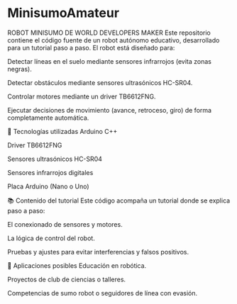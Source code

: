 # MinisumoAmateur
ROBOT MINISUMO DE WORLD DEVELOPERS MAKER 
Este repositorio contiene el código fuente de un robot autónomo educativo, desarrollado para un tutorial paso a paso. El robot está diseñado para:

Detectar líneas en el suelo mediante sensores infrarrojos (evita zonas negras).

Detectar obstáculos mediante sensores ultrasónicos HC-SR04.

Controlar motores mediante un driver TB6612FNG.

Ejecutar decisiones de movimiento (avance, retroceso, giro) de forma completamente automática.

🔧 Tecnologías utilizadas
Arduino C++

Driver TB6612FNG

Sensores ultrasónicos HC-SR04

Sensores infrarrojos digitales

Placa Arduino (Nano o Uno)

📚 Contenido del tutorial
Este código acompaña un tutorial donde se explica paso a paso:

El conexionado de sensores y motores.

La lógica de control del robot.

Pruebas y ajustes para evitar interferencias y falsos positivos.

🚀 Aplicaciones posibles
Educación en robótica.

Proyectos de club de ciencias o talleres.

Competencias de sumo robot o seguidores de línea con evasión.
